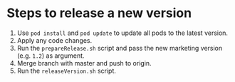 # Steps to release a new version

1. Use `pod install` and `pod update` to update all pods to the latest version.
2. Apply any code changes.
3. Run the `prepareRelease.sh` script and pass the new marketing version (e.g. `1.2`) as argument.
4. Merge branch with master and push to origin.
5. Run the `releaseVersion.sh` script.

